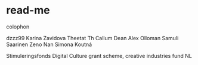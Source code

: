 # read-me
colophon

dzzz99
Karina Zavidova
Theetat Th
Callum Dean
Alex Olloman
Samuli Saarinen
Zeno Nan
Simona Koutná

Stimuleringsfonds Digital Culture grant scheme, creative industries fund NL
